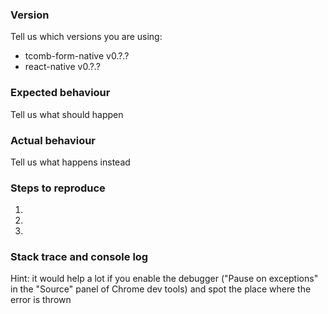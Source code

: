 ### Version

Tell us which versions you are using:

- tcomb-form-native v0.?.?
- react-native v0.?.?

### Expected behaviour

Tell us what should happen

### Actual behaviour

Tell us what happens instead

### Steps to reproduce

1.
2.
3.

### Stack trace and console log

Hint: it would help a lot if you enable the debugger ("Pause on exceptions" in the "Source" panel of Chrome dev tools) and spot the place where the error is thrown

```
```
